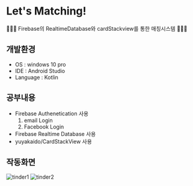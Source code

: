 # Let's Matching!
🧑‍🤝‍🧑 Firebase의 RealtimeDatabase와 cardStackview를 통한 매칭시스템 🧑‍🤝‍🧑

## 개발환경

* OS : windows 10 pro
* IDE : Android Studio
* Language : Kotlin

## 공부내용

* Firebase Authenetication 사용
  1. email Login
  2. Facebook Login
* Firebase Realtime Database 사용
* yuyakaido/CardStackView 사용

## 작동화면

![tinder1](https://user-images.githubusercontent.com/62370144/138676650-4c705001-d5b1-4aa3-952e-c59506e7f30c.PNG)
![tinder2](https://user-images.githubusercontent.com/62370144/138676647-3c07c4ab-8b4e-4d6e-8bf3-962a39406f88.PNG)
